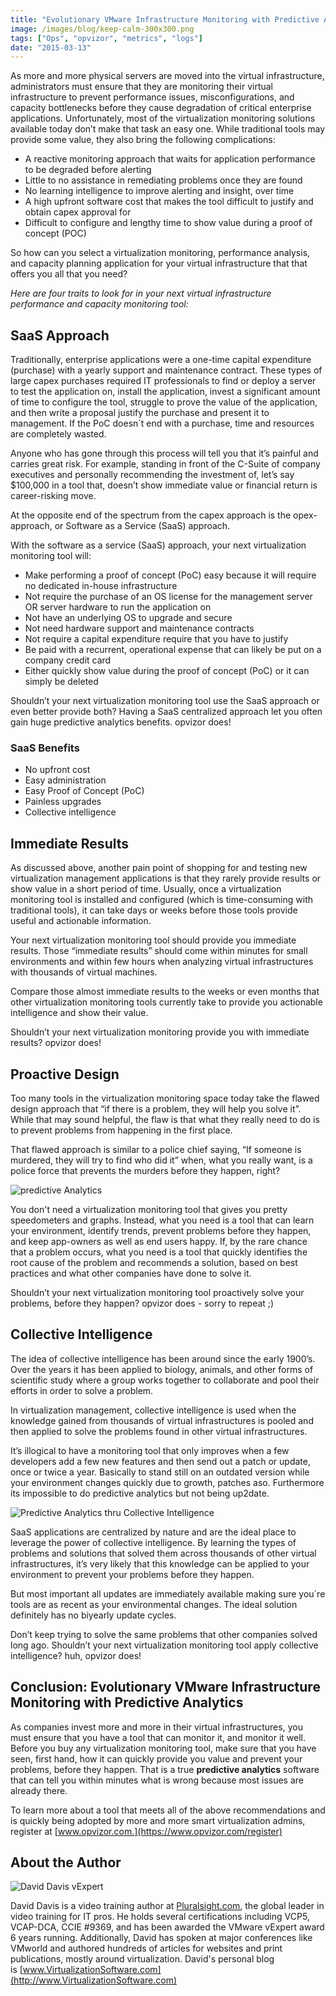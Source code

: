 ```yaml
---
title: "Evolutionary VMware Infrastructure Monitoring with Predictive Analytics"
image: /images/blog/keep-calm-300x300.png
tags: ["Ops", "opvizor", "metrics", "logs"]
date: "2015-03-13"
---
```


As more and more physical servers are moved into the virtual infrastructure, administrators must ensure that they are monitoring their virtual infrastructure to prevent performance issues, misconfigurations, and capacity bottlenecks before they cause degradation of critical enterprise applications. Unfortunately, most of the virtualization monitoring solutions available today don’t make that task an easy one. While traditional tools may provide some value, they also bring the following complications:

- A reactive monitoring approach that waits for application performance to be degraded before alerting
- Little to no assistance in remediating problems once they are found
- No learning intelligence to improve alerting and insight, over time
- A high upfront software cost that makes the tool difficult to justify and obtain capex approval for
- Difficult to configure and lengthy time to show value during a proof of concept (POC)

So how can you select a virtualization monitoring, performance analysis, and capacity planning application for your virtual infrastructure that that offers you all that you need?

_Here are four traits to look for in your next virtual infrastructure performance and capacity monitoring tool:_

## SaaS Approach

Traditionally, enterprise applications were a one-time capital expenditure (purchase) with a yearly support and maintenance contract. These types of large capex purchases required IT professionals to find or deploy a server to test the application on, install the application, invest a significant amount of time to configure the tool, struggle to prove the value of the application, and then write a proposal justify the purchase and present it to management. If the PoC doesn´t end with a purchase, time and resources are completely wasted.

Anyone who has gone through this process will tell you that it’s painful and carries great risk. For example, standing in front of the C-Suite of company executives and personally recommending the investment of, let’s say $100,000 in a tool that, doesn’t show immediate value or financial return is career-risking move.

At the opposite end of the spectrum from the capex approach is the opex-approach, or Software as a Service (SaaS) approach.

With the software as a service (SaaS) approach, your next virtualization monitoring tool will:

- Make performing a proof of concept (PoC) easy because it will require no dedicated in-house infrastructure
- Not require the purchase of an OS license for the management server OR server hardware to run the application on
- Not have an underlying OS to upgrade and secure
- Not need hardware support and maintenance contracts
- Not require a capital expenditure require that you have to justify
- Be paid with a recurrent, operational expense that can likely be put on a company credit card
- Either quickly show value during the proof of concept (PoC) or it can simply be deleted

Shouldn’t your next virtualization monitoring tool use the SaaS approach or even better provide both? Having a SaaS centralized approach let you often gain huge predictive analytics benefits. opvizor does!

### SaaS Benefits

- No upfront cost
- Easy administration
- Easy Proof of Concept (PoC)
- Painless upgrades
- Collective intelligence

## Immediate Results

As discussed above, another pain point of shopping for and testing new virtualization management applications is that they rarely provide results or show value in a short period of time. Usually, once a virtualization monitoring tool is installed and configured (which is time-consuming with traditional tools), it can take days or weeks before those tools provide useful and actionable information.

Your next virtualization monitoring tool should provide you immediate results. Those “immediate results” should come within minutes for small environments and within few hours when analyzing virtual infrastructures with thousands of virtual machines.

Compare those almost immediate results to the weeks or even months that other virtualization monitoring tools currently take to provide you actionable intelligence and show their value.

Shouldn’t your next virtualization monitoring provide you with immediate results? opvizor does!

## Proactive Design

Too many tools in the virtualization monitoring space today take the flawed design approach that “if there is a problem, they will help you solve it”. While that may sound helpful, the flaw is that what they really need to do is to prevent problems from happening in the first place.

That flawed approach is similar to a police chief saying, “If someone is murdered, they will try to find who did it” when, what you really want, is a police force that prevents the murders before they happen, right?

![predictive Analytics](/images/blog/keep-calm-300x300.png)

You don't need a virtualization monitoring tool that gives you pretty speedometers and graphs. Instead, what you need is a tool that can learn your environment, identify trends, prevent problems before they happen, and keep app-owners as well as end users happy. If, by the rare chance that a problem occurs, what you need is a tool that quickly identifies the root cause of the problem and recommends a solution, based on best practices and what other companies have done to solve it.

Shouldn’t your next virtualization monitoring tool proactively solve your problems, before they happen? opvizor does - sorry to repeat ;)

## Collective Intelligence

The idea of collective intelligence has been around since the early 1900’s. Over the years it has been applied to biology, animals, and other forms of scientific study where a group works together to collaborate and pool their efforts in order to solve a problem.

In virtualization management, collective intelligence is used when the knowledge gained from thousands of virtual infrastructures is pooled and then applied to solve the problems found in other virtual infrastructures.

It’s illogical to have a monitoring tool that only improves when a few developers add a few new features and then send out a patch or update, once or twice a year. Basically to stand still on an outdated version while your environment changes quickly due to growth, patches aso. Furthermore its impossible to do predictive analytics but not being up2date.

![Predictive Analytics thru Collective Intelligence](/images/blog/mind.png)

SaaS applications are centralized by nature and are the ideal place to leverage the power of collective intelligence. By learning the types of problems and solutions that solved them across thousands of other virtual infrastructures, it’s very likely that this knowledge can be applied to your environment to prevent your problems before they happen.

But most important all updates are immediately available making sure you´re tools are as recent as your environmental changes. The ideal solution definitely has no biyearly update cycles.

Don’t keep trying to solve the same problems that other companies solved long ago. Shouldn’t your next virtualization monitoring tool apply collective intelligence? huh, opvizor does!

## Conclusion: Evolutionary VMware Infrastructure Monitoring with Predictive Analytics

As companies invest more and more in their virtual infrastructures, you must ensure that you have a tool that can monitor it, and monitor it well. Before you buy any virtualization monitoring tool, make sure that you have seen, first hand, how it can quickly provide you value and prevent your problems, before they happen. That is a true **predictive analytics** software that can tell you within minutes what is wrong because most issues are already there.

To learn more about a tool that meets all of the above recommendations and is quickly being adopted by more and more smart virtualization admins, register at [www.opvizor.com.](https://www.opvizor.com/register)

## About the Author

![David Davis vExpert](/images/blog/daviddavis.jpg)

David Davis is a video training author at [Pluralsight.com](http://pluralsight.com/), the global leader in video training for IT pros. He holds several certifications including VCP5, VCAP-DCA, CCIE #9369, and has been awarded the VMware vExpert award 6 years running. Additionally, David has spoken at major conferences like VMworld and authored hundreds of articles for websites and print publications, mostly around virtualization. David's personal blog is [www.VirtualizationSoftware.com](http://www.VirtualizationSoftware.com)
